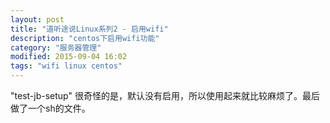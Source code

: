 ```yaml
---
layout: post
title: "道听途说Linux系列2 - 启用wifi"
description: "centos下启用wifi功能"
category: "服务器管理"
modified: 2015-09-04 16:02
tags: "wifi linux centos"
---
```

"test-jb-setup"
很奇怪的是，默认没有启用，所以使用起来就比较麻烦了。最后做了一个sh的文件。